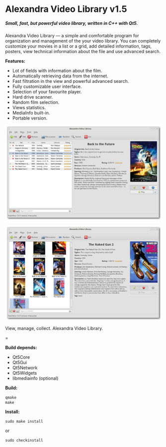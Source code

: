 # Alexandra Video Library v1.5
##### Small, fast, but powerful video library, written in C++ with Qt5.

Alexandra Video Library — a simple and comfortable program for organization and management of the your video library. You can completely customize your movies in a list or a grid, add detailed information, tags, posters, view technical information about the file and use advanced search.

**Features:**

 - Lot of fields with information about the film.
 - Automatically retrieving data from the internet.
 - Fast filtration in the view and powerful advanced search.
 - Fully customizable user interface.
 - Selection of your favourite player.
 - Hard drive scanner.
 - Random film selection.
 - Views statistics.
 - MediaInfo built-in.
 - Portable version.

![Main window List](/doc/screenshots/01_MainWindow_List.png "Main window -- list")

![Main window Grid](/doc/screenshots/02_MainWindow_Grid.png "Main window -- grid")

View, manage, collect. Alexandra Video Library.

=

**Build depends:**

 - Qt5Core
 - Qt5Gui
 - Qt5Network
 - Qt5Widgets
 - libmediainfo (optional)

**Build:**

    qmake
    make

**Install:**

    sudo make install

or

    sudo checkinstall

